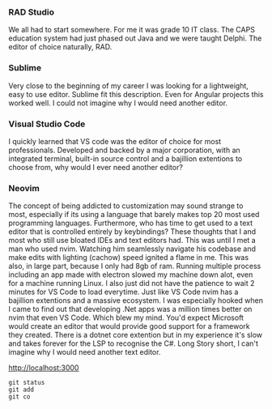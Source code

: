 ### RAD Studio
We all had to start somewhere. For me it was grade 10 IT class. The CAPS education system had just phased out Java and we were taught Delphi. The editor of choice naturally, RAD.

### Sublime
Very close to the beginning of my career I was looking for a lightweight, easy to use editor. Sublime fit this description. Even for Angular projects this worked well. I could not imagine why I would need another editor.

### Visual Studio Code
I quickly learned that VS code was the editor of choice for most professionals. Developed and backed by a major corporation, with an integrated terminal, built-in source control and a bajillion extentions to choose from, why would I ever need another editor?

### Neovim
The concept of being addicted to customization may sound strange to most, especially if its using a language that barely makes top 20 most used programming languages. Furthermore, who has time to get used to a text editor that is controlled entirely by keybindings? These thoughts that I and most who still use bloated IDEs and text editors had. This was until I met a man who used nvim. Watching him seamlessly navigate his codebase and make edits with lighting (cachow) speed ignited a flame in me. This was also, in large part, because I only had 8gb of ram. Running multiple process including an app made with electron slowed my machine down alot, even for a machine running Linux. I also just did not have the patience to wait 2 minutes for VS Code to load everytime. Just like VS Code nvim has a bajillion extentions and a massive ecosystem. I was especially hooked when I came to find out that developing .Net apps was a million times better on nvim that even VS Code. Which blew my mind. You'd expect Microsoft would create an editor that would provide good support for a framework they created. There is a dotnet core extention but in my experience it's slow and takes forever for the LSP to recognise the C#. Long Story short, I can't imagine why I would need another text editor.

[http://localhost:3000](http://localhost:3000)


```
git status
git add
git co
```
